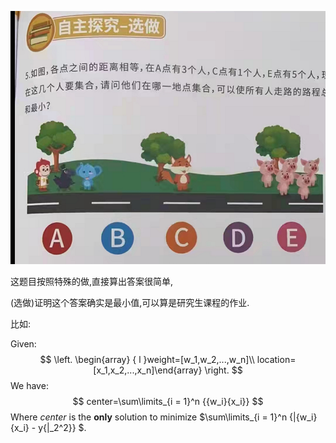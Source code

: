 ![1632979389713](assets/1632979389713.png)

这题目按照特殊的做,直接算出答案很简单,

(选做)证明这个答案确实是最小值,可以算是研究生课程的作业.

比如:

Given:
$$
\left. \begin{array}  { l }weight=[w_1,w_2,...,w_n]\\
location=[x_1,x_2,...,x_n]\end{array} \right.
$$
We have:
$$
center=\sum\limits_{i = 1}^n {{w_i}{x_i}}
$$
Where $center$ is the **only** solution to  minimize $\sum\limits_{i = 1}^n {|{w_i}{x_i} - y{|_2^2}} $.





